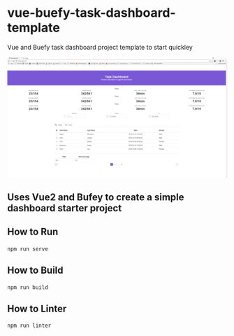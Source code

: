 # vue-buefy-task-dashboard-template
Vue and Buefy task dashboard project template to start quickley

![](/image.png)

## Uses Vue2 and Bufey to create a simple dashboard starter project

## How to Run

    npm run serve
    
## How to Build

    npm run build
    
## How to Linter

    npm run linter
    
